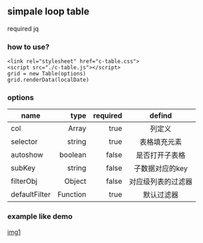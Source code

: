 ## simpale loop table

required jq
### how to use? 
```
<link rel="stylesheet" href="c-table.css">
<script src="./c-table.js"></script>
grid = new Table(options)
grid.renderData(localDate)
```
### options
| name        | type    |  required  | defind  |
| --------   | -----:   | -----:  | :----: |
| col        | Array      |   true    | 列定义    |
| selector        | string      |   true    |  表格填充元素    |
| autoshow        | boolean      |   false    | 是否打开子表格    |
| subKey        | string      |   false    | 子数据对应的key    |
| filterObj        | Object      |   false    | 对应级列表的过滤器    |
| defaultFilter        | Function      |   true    | 默认过滤器    |

### example like demo

[img1](https://c-rick.github.io/images/c-table.png)

